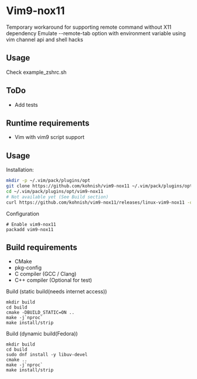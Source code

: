 Vim9-nox11
=========

Temporary workaround for supporting remote command without X11 dependency
Emulate --remote-tab option with environment variable using vim channel api and shell hacks

Usage
----
Check example_zshrc.sh

ToDo
----
 - Add tests

Runtime requirements
--------------------
 - Vim with vim9 script support

Usage
-----
Installation:
```sh
mkdir -p ~/.vim/pack/plugins/opt
git clone https://github.com/kohnish/vim9-nox11 ~/.vim/pack/plugins/opt/vim9-nox11
cd ~/.vim/pack/plugins/opt/vim9-nox11
# Not available yet (See Build section)
curl https://github.com/kohnish/vim9-nox11/releases/linux-vim9-nox11 -o vim9-nox11
```
Configuration
```vim
# Enable vim9-nox11
packadd vim9-nox11
```

Build requirements
------------------
 - CMake
 - pkg-config
 - C compiler (GCC / Clang)
 - C++ compiler (Optional for test)  
  

Build (static build(needs internet access))
```shell
mkdir build
cd build
cmake -DBUILD_STATIC=ON ..
make -j`nproc`
make install/strip
```

Build (dynamic build(Fedora))
```shell
mkdir build
cd build
sudo dnf install -y libuv-devel
cmake ..
make -j`nproc`
make install/strip
```

